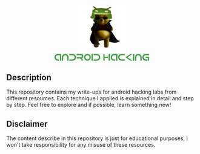 <div align="center">
  <img src="assets/logo.png" width="125"/>
  <br>
  <img src="assets/title.png" width="250"/>
</div>

## Description
This repository contains my write-ups for android hacking labs from different resources. Each technique I applied is explained in detail and step by step. Feel free to explore and if possible, learn something new!

## Disclaimer
The content describe in this repository is just for educational purposes, I won't take responsibility for any misuse of these resources.
